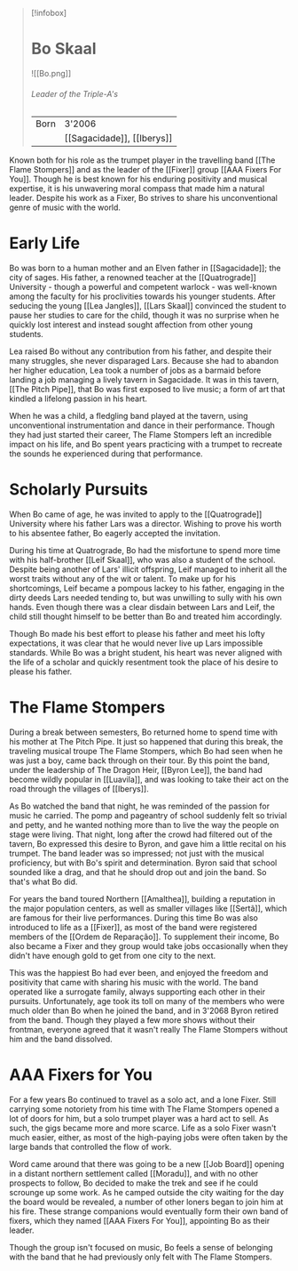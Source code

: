 > [!infobox]
> # Bo Skaal
> ![[Bo.png]]
> ###### *Leader of the Triple-A's*
> |   |   |
> | ---- | ---- |
> | Born | 3'2006 |
> |  | [[Sagacidade]], [[Iberys]] |

Known both for his role as the trumpet player in the travelling band [[The Flame Stompers]] and as the leader of the [[Fixer]] group [[AAA Fixers For You]]. Though he is best known for his enduring positivity and musical expertise, it is his unwavering moral compass that made him a natural leader. Despite his work as a Fixer, Bo strives to share his unconventional genre of music with the world.

# Early Life

Bo was born to a human mother and an Elven father in [[Sagacidade]]; the city of sages. His father, a renowned teacher at the [[Quatrograde]] University - though a powerful and competent warlock - was well-known among the faculty for his proclivities towards his younger students. After seducing the young [[Lea Jangles]], [[Lars Skaal]] convinced the student to pause her studies to care for the child, though it was no surprise when he quickly lost interest and instead sought affection from other young students.

Lea raised Bo without any contribution from his father, and despite their many struggles, she never disparaged Lars. Because she had to abandon her higher education, Lea took a number of jobs as a barmaid before landing a job managing a lively tavern in Sagacidade. It was in this tavern, [[The Pitch Pipe]], that Bo was first exposed to live music; a form of art that kindled a lifelong passion in his heart.

When he was a child, a fledgling band played at the tavern, using unconventional instrumentation and dance in their performance. Though they had just started their career, The Flame Stompers left an incredible impact on his life, and Bo spent years practicing with a trumpet to recreate the sounds he experienced during that performance.

# Scholarly Pursuits

When Bo came of age, he was invited to apply to the [[Quatrograde]] University where his father Lars was a director. Wishing to prove his worth to his absentee father, Bo eagerly accepted the invitation.

During his time at Quatrograde, Bo had the misfortune to spend more time with his half-brother [[Leif Skaal]], who was also a student of the school. Despite being another of Lars' illicit offspring, Leif managed to inherit all the worst traits without any of the wit or talent. To make up for his shortcomings, Leif became a pompous lackey to his father, engaging in the dirty deeds Lars needed tending to, but was unwilling to sully with his own hands. Even though there was a clear disdain between Lars and Leif, the child still thought himself to be better than Bo and treated him accordingly.

Though Bo made his best effort to please his father and meet his lofty expectations, it was clear that he would never live up Lars impossible standards. While Bo was a bright student, his heart was never aligned with the life of a scholar and quickly resentment took the place of his desire to please his father.

# The Flame Stompers

During a break between semesters, Bo returned home to spend time with his mother at The Pitch Pipe. It just so happened that during this break, the traveling musical troupe The Flame Stompers, which Bo had seen when he was just a boy, came back through on their tour. By this point the band, under the leadership of The Dragon Heir, [[Byron Lee]], the band had become wildly popular in [[Luavila]], and was looking to take their act on the road through the villages of [[Iberys]]. 

As Bo watched the band that night, he was reminded of the passion for music he carried. The pomp and pageantry of school suddenly felt so trivial and petty, and he wanted nothing more than to live the way the people on stage were living. That night, long after the crowd had filtered out of the tavern, Bo expressed this desire to Byron, and gave him a little recital on his trumpet. The band leader was so impressed; not just with the musical proficiency, but with Bo's spirit and determination. Byron said that school sounded like a drag, and that he should drop out and join the band. So that's what Bo did.

For years the band toured Northern [[Amalthea]], building a reputation in the major population centers, as well as smaller villages like [[Sertã]], which are famous for their live performances. During this time Bo was also introduced to life as a [[Fixer]], as most of the band were registered members of the [[Ordem de Reparação]]. To supplement their income, Bo also became a Fixer and they group would take jobs occasionally when they didn't have enough gold to get from one city to the next.

This was the happiest Bo had ever been, and enjoyed the freedom and positivity that came with sharing his music with the world. The band operated like a surrogate family, always supporting each other in their pursuits. Unfortunately, age took its toll on many of the members who were much older than Bo when he joined the band, and in 3'2068 Byron retired from the band. Though they played a few more shows without their frontman, everyone agreed that it wasn't really The Flame Stompers without him and the band dissolved.

# AAA Fixers for You

For a few years Bo continued to travel as a solo act, and a lone Fixer. Still carrying some notoriety from his time with The Flame Stompers opened a lot of doors for him, but a solo trumpet player was a hard act to sell. As such, the gigs became more and more scarce. Life as a solo Fixer wasn't much easier, either, as most of the high-paying jobs were often taken by the large bands that controlled the flow of work.

Word came around that there was going to be a new [[Job Board]] opening in a distant northern settlement called [[Moradu]], and with no other prospects to follow, Bo decided to make the trek and see if he could scrounge up some work. As he camped outside the city waiting for the day the board would be revealed, a number of other loners began to join him at his fire. These strange companions would eventually form their own band of fixers, which they named [[AAA Fixers For You]], appointing Bo as their leader.

Though the group isn't focused on music, Bo feels a sense of belonging with the band that he had previously only felt with The Flame Stompers.